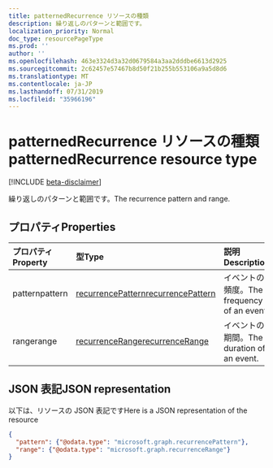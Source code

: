 ```yaml
---
title: patternedRecurrence リソースの種類
description: 繰り返しのパターンと範囲です。
localization_priority: Normal
doc_type: resourcePageType
ms.prod: ''
author: ''
ms.openlocfilehash: 463e3324d3a32d0679584a3aa2dddbe6613d2925
ms.sourcegitcommit: 2c62457e57467b8d50f21b255b553106a9a5d8d6
ms.translationtype: MT
ms.contentlocale: ja-JP
ms.lasthandoff: 07/31/2019
ms.locfileid: "35966196"
---
```

# <a name="patternedrecurrence-resource-type"></a><span data-ttu-id="52059-103">patternedRecurrence リソースの種類</span><span class="sxs-lookup"><span data-stu-id="52059-103">patternedRecurrence resource type</span></span>

[!INCLUDE [beta-disclaimer](../../includes/beta-disclaimer.md)]

<span data-ttu-id="52059-104">繰り返しのパターンと範囲です。</span><span class="sxs-lookup"><span data-stu-id="52059-104">The recurrence pattern and range.</span></span>

## <a name="properties"></a><span data-ttu-id="52059-105">プロパティ</span><span class="sxs-lookup"><span data-stu-id="52059-105">Properties</span></span>
| <span data-ttu-id="52059-106">プロパティ</span><span class="sxs-lookup"><span data-stu-id="52059-106">Property</span></span>     | <span data-ttu-id="52059-107">型</span><span class="sxs-lookup"><span data-stu-id="52059-107">Type</span></span>   |<span data-ttu-id="52059-108">説明</span><span class="sxs-lookup"><span data-stu-id="52059-108">Description</span></span>|
|:---------------|:--------|:----------|
|<span data-ttu-id="52059-109">pattern</span><span class="sxs-lookup"><span data-stu-id="52059-109">pattern</span></span>|[<span data-ttu-id="52059-110">recurrencePattern</span><span class="sxs-lookup"><span data-stu-id="52059-110">recurrencePattern</span></span>](recurrencepattern.md)|<span data-ttu-id="52059-111">イベントの頻度。</span><span class="sxs-lookup"><span data-stu-id="52059-111">The frequency of an event.</span></span>|
|<span data-ttu-id="52059-112">range</span><span class="sxs-lookup"><span data-stu-id="52059-112">range</span></span>|[<span data-ttu-id="52059-113">recurrenceRange</span><span class="sxs-lookup"><span data-stu-id="52059-113">recurrenceRange</span></span>](recurrencerange.md)|<span data-ttu-id="52059-114">イベントの期間。</span><span class="sxs-lookup"><span data-stu-id="52059-114">The duration of an event.</span></span>|

## <a name="json-representation"></a><span data-ttu-id="52059-115">JSON 表記</span><span class="sxs-lookup"><span data-stu-id="52059-115">JSON representation</span></span>

<span data-ttu-id="52059-116">以下は、リソースの JSON 表記です</span><span class="sxs-lookup"><span data-stu-id="52059-116">Here is a JSON representation of the resource</span></span>

<!-- {
  "blockType": "resource",
  "optionalProperties": [

  ],
  "@odata.type": "microsoft.graph.patternedRecurrence"
}-->

```json
{
  "pattern": {"@odata.type": "microsoft.graph.recurrencePattern"},
  "range": {"@odata.type": "microsoft.graph.recurrenceRange"}
}

```

<!-- uuid: 8fcb5dbc-d5aa-4681-8e31-b001d5168d79
2015-10-25 14:57:30 UTC -->
<!--
{
  "type": "#page.annotation",
  "description": "patternedRecurrence resource",
  "keywords": "",
  "section": "documentation",
  "tocPath": "",
  "suppressions": []
}
-->

